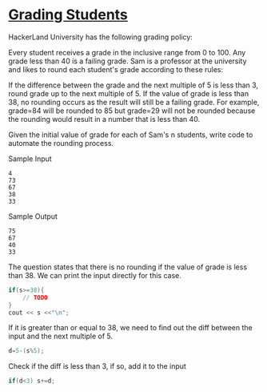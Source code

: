 # [Grading Students](https://www.hackerrank.com/challenges/grading/problem)

HackerLand University has the following grading policy:

Every student receives a grade in the inclusive range from 0 to 100.
Any grade less than 40 is a failing grade.
Sam is a professor at the university and likes to round each student's grade according to these rules:

If the difference between the grade and the next multiple of 5 is less than 3, round grade up to the next multiple of 5.
If the value of grade is less than 38, no rounding occurs as the result will still be a failing grade.
For example, grade=84 will be rounded to 85 but grade=29 will not be rounded because the rounding would result in a number that is less than 40.

Given the initial value of grade for each of Sam's n students, write code to automate the rounding process.

Sample Input 
```
4
73
67
38
33
```

Sample Output
```
75
67
40
33
```

The question states that there is no rounding if the value of grade is less than 38. We can print the input directly for this case.
```cpp
if(s>=38){
    // TODO
}
cout << s <<"\n";
```

If it is greater than or equal to 38, we need to find out the diff between the input and the next multiple of 5. 
```cpp
d=5-(s%5);
```

Check if the diff is less than 3, if so, add it to the input
```cpp
if(d<3) s+=d;
```